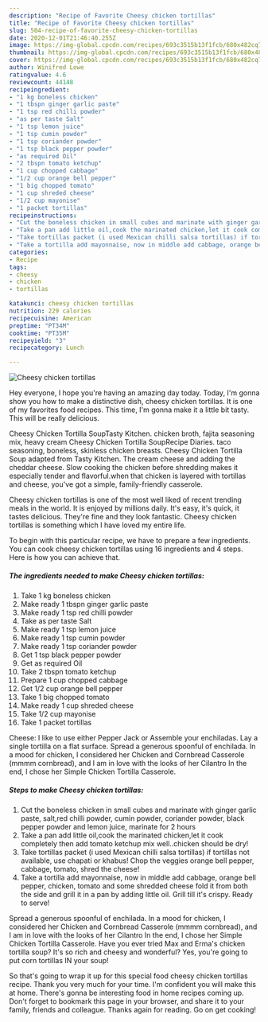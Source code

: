 ```yaml
---
description: "Recipe of Favorite Cheesy chicken tortillas"
title: "Recipe of Favorite Cheesy chicken tortillas"
slug: 504-recipe-of-favorite-cheesy-chicken-tortillas
date: 2020-12-01T21:46:40.255Z
image: https://img-global.cpcdn.com/recipes/693c3515b13f1fcb/680x482cq70/cheesy-chicken-tortillas-recipe-main-photo.jpg
thumbnail: https://img-global.cpcdn.com/recipes/693c3515b13f1fcb/680x482cq70/cheesy-chicken-tortillas-recipe-main-photo.jpg
cover: https://img-global.cpcdn.com/recipes/693c3515b13f1fcb/680x482cq70/cheesy-chicken-tortillas-recipe-main-photo.jpg
author: Winifred Lowe
ratingvalue: 4.6
reviewcount: 44148
recipeingredient:
- "1 kg boneless chicken"
- "1 tbspn ginger garlic paste"
- "1 tsp red chilli powder"
- "as per taste Salt"
- "1 tsp lemon juice"
- "1 tsp cumin powder"
- "1 tsp coriander powder"
- "1 tsp black pepper powder"
- "as required Oil"
- "2 tbspn tomato ketchup"
- "1 cup chopped cabbage"
- "1/2 cup orange bell pepper"
- "1 big chopped tomato"
- "1 cup shreded cheese"
- "1/2 cup mayonise"
- "1 packet tortillas"
recipeinstructions:
- "Cut the boneless chicken in small cubes and marinate with ginger garlic paste, salt,red chilli powder, cumin powder, coriander powder, black pepper powder and lemon juice, marinate for 2 hours"
- "Take a pan add little oil,cook the marinated chicken,let it cook completely then add tomato ketchup mix well..chicken should be dry!"
- "Take tortillas packet (i used Mexican chilli salsa tortillas) if tortillas not available, use chapati or khabus! Chop the veggies orange bell pepper, cabbage, tomato, shred the cheese!"
- "Take a tortilla add mayonnaise, now in middle add cabbage, orange bell pepper, chicken, tomato and some shredded cheese fold it from both the side and grill it in a pan by adding little oil. Grill till it&#39;s crispy. Ready to serve!"
categories:
- Recipe
tags:
- cheesy
- chicken
- tortillas

katakunci: cheesy chicken tortillas 
nutrition: 229 calories
recipecuisine: American
preptime: "PT34M"
cooktime: "PT35M"
recipeyield: "3"
recipecategory: Lunch

---
```



![Cheesy chicken tortillas](https://img-global.cpcdn.com/recipes/693c3515b13f1fcb/680x482cq70/cheesy-chicken-tortillas-recipe-main-photo.jpg)

Hey everyone, I hope you're having an amazing day today. Today, I'm gonna show you how to make a distinctive dish, cheesy chicken tortillas. It is one of my favorites food recipes. This time, I'm gonna make it a little bit tasty. This will be really delicious.

Cheesy Chicken Tortilla SoupTasty Kitchen. chicken broth, fajita seasoning mix, heavy cream Cheesy Chicken Tortilla SoupRecipe Diaries. taco seasoning, boneless, skinless chicken breasts. Cheesy Chicken Tortilla Soup adapted from Tasty Kitchen. The cream cheese and adding the cheddar cheese. Slow cooking the chicken before shredding makes it especially tender and flavorful.when that chicken is layered with tortillas and cheese, you&#39;ve got a simple, family-friendly casserole.

Cheesy chicken tortillas is one of the most well liked of recent trending meals in the world. It is enjoyed by millions daily. It's easy, it's quick, it tastes delicious. They're fine and they look fantastic. Cheesy chicken tortillas is something which I have loved my entire life.


To begin with this particular recipe, we have to prepare a few ingredients. You can cook cheesy chicken tortillas using 16 ingredients and 4 steps. Here is how you can achieve that.

<!--inarticleads1-->

##### The ingredients needed to make Cheesy chicken tortillas:

1. Take 1 kg boneless chicken
1. Make ready 1 tbspn ginger garlic paste
1. Make ready 1 tsp red chilli powder
1. Take as per taste Salt
1. Make ready 1 tsp lemon juice
1. Make ready 1 tsp cumin powder
1. Make ready 1 tsp coriander powder
1. Get 1 tsp black pepper powder
1. Get as required Oil
1. Take 2 tbspn tomato ketchup
1. Prepare 1 cup chopped cabbage
1. Get 1/2 cup orange bell pepper
1. Take 1 big chopped tomato
1. Make ready 1 cup shreded cheese
1. Take 1/2 cup mayonise
1. Take 1 packet tortillas


Cheese: I like to use either Pepper Jack or Assemble your enchiladas. Lay a single tortilla on a flat surface. Spread a generous spoonful of enchilada. In a mood for chicken, I considered her Chicken and Cornbread Casserole (mmmm cornbread), and I am in love with the looks of her Cilantro In the end, I chose her Simple Chicken Tortilla Casserole. 

<!--inarticleads2-->

##### Steps to make Cheesy chicken tortillas:

1. Cut the boneless chicken in small cubes and marinate with ginger garlic paste, salt,red chilli powder, cumin powder, coriander powder, black pepper powder and lemon juice, marinate for 2 hours
1. Take a pan add little oil,cook the marinated chicken,let it cook completely then add tomato ketchup mix well..chicken should be dry!
1. Take tortillas packet (i used Mexican chilli salsa tortillas) if tortillas not available, use chapati or khabus! Chop the veggies orange bell pepper, cabbage, tomato, shred the cheese!
1. Take a tortilla add mayonnaise, now in middle add cabbage, orange bell pepper, chicken, tomato and some shredded cheese fold it from both the side and grill it in a pan by adding little oil. Grill till it&#39;s crispy. Ready to serve!


Spread a generous spoonful of enchilada. In a mood for chicken, I considered her Chicken and Cornbread Casserole (mmmm cornbread), and I am in love with the looks of her Cilantro In the end, I chose her Simple Chicken Tortilla Casserole. Have you ever tried Max and Erma&#39;s chicken tortilla soup? It&#39;s so rich and cheesy and wonderful? Yes, you&#39;re going to put corn tortillas IN your soup! 

So that's going to wrap it up for this special food cheesy chicken tortillas recipe. Thank you very much for your time. I'm confident you will make this at home. There's gonna be interesting food in home recipes coming up. Don't forget to bookmark this page in your browser, and share it to your family, friends and colleague. Thanks again for reading. Go on get cooking!
